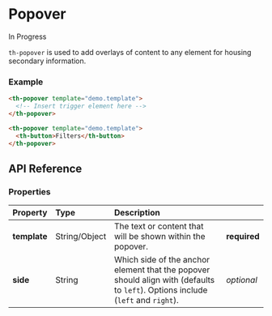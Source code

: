 # Popover

<span class="badge orange">In Progress</span>

`th-popover` is used to add overlays of content to any element for housing secondary information.

### Example

```html
<th-popover template="demo.template">
  <!-- Insert trigger element here -->
</th-popover>

<th-popover template="demo.template">
  <th-button>Filters</th-button>
</th-popover>
```

## API Reference

### Properties
| Property         | Type        | Description   |   |
|:-------------    |:-------     | :-------------|---|
| **template**      | String/Object      | The text or content that will be shown within the popover. | **required** |
| **side**     | String      | Which side of the anchor element that the popover should align with (defaults to `left`). Options include (`left` and `right`). | *optional* |
